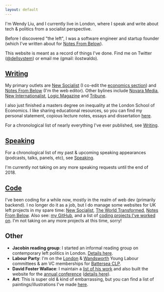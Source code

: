 ```yaml
---
layout: default
---
```


I'm Wendy Liu, and I currently live in London, where I speak and write about tech & politics from a socialist perspective.

Before I discovered "the left", I was a software engineer and startup founder (which I've written about for [Notes From Below](http://www.notesfrombelow.org/article/silicon-inquiry)).

This website is meant as a record of things I've done. Find me on Twitter ([@dellsystem](https://twitter.com/dellsystem)) or email me (gmail: ilostwaldo).

## [Writing](/writing)

My primary outlets are [New Socialist](https://newsocialist.org.uk/author/wendy) (I co-edit the [economics section](https://newsocialist.org.uk/tag/economics)) and [Notes From Below](https://notesfrombelow.org/author/wendy-liu) (I'm the web editor). Other bylines include [Novara Media](https://novaramedia.com/), [New Internationalist](https://newint.org/), [Logic Magazine](https://logicmag.io/) and [Tribune](https://tribunemag.co.uk).

I also just finished a masters degree on inequality at the London School of Economics. I like sharing educational resources, so you can find my personal statement, copious lecture notes, essays and dissertation [here](/lse).

For a chronological list of nearly everything I've ever published, see [Writing](/writing).

## [Speaking](/speaking)

For a chronological list of my past & upcoming speaking appearances (podcasts, talks, panels, etc), see [Speaking](/speaking).

I'm currently not taking on any more speaking requests until the end of 2018.

## [Code](/code)

I've been coding for a while now, mostly in the realm of web dev (primarily backend). I no longer do it as a job, but I do manage some websites for UK left projects in my spare time: [New Socialist](https://newsocialist.org.uk), [The World Transformed](https://theworldtransformed.org/), [Notes From Below](https://www.notesfrombelow.org). Also see: [my GitHub](https://github.com/dellsystem), and a list of [coding projects I've worked on](/code). I'm not taking on any more projects at this time, sorry!

## Other

* **Jacobin reading group**: I started an informal reading group on contemporary left politics in London. [Details here](/reading-group).
* **Labour Party**: I'm on the [London](https://twitter.com/LDNYoungLabour) & [Wandsworth](https://twitter.com/WandsworthYL) Young Labour committees & am VC memberships for [Battersea CLP](https://twitter.com/BatterseaLabour).
* **David Foster Wallace**: I maintain a [list of his work](/dfw) and also built the website for the [annual conference](http://wallaceconference.com) ([details here](https://theoutline.com/post/5543/david-foster-wallace-conference-profile)).
* **Art**: This is super old & kind of embarrassing, but you can find a list of paintings/illustrations I've made [here](/art).
